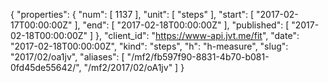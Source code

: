 {
  "properties": {
    "num": [
      1137
    ],
    "unit": [
      "steps"
    ],
    "start": [
      "2017-02-17T00:00:00Z"
    ],
    "end": [
      "2017-02-18T00:00:00Z"
    ],
    "published": [
      "2017-02-18T00:00:00Z"
    ]
  },
  "client_id": "https://www-api.jvt.me/fit",
  "date": "2017-02-18T00:00:00Z",
  "kind": "steps",
  "h": "h-measure",
  "slug": "2017/02/oa1jv",
  "aliases": [
    "/mf2/fb597f90-8831-4b70-b081-0fd45de55642/",
    "/mf2/2017/02/oA1jv"
  ]
}
